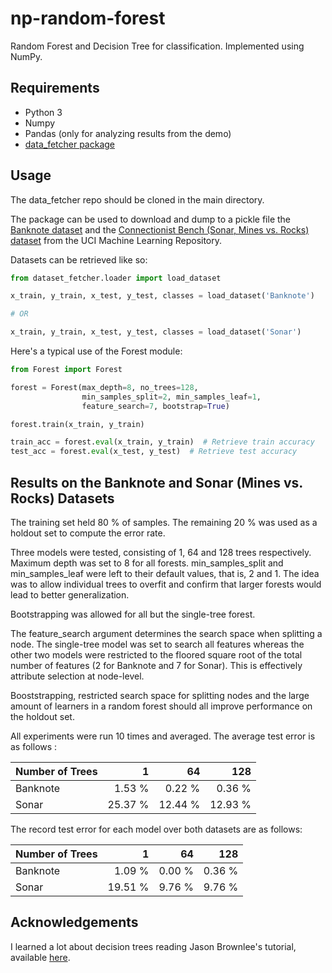 # np-random-forest
Random Forest and Decision Tree for classification. Implemented using NumPy.

## Requirements

- Python 3
- Numpy
- Pandas (only for analyzing results from the demo)
- [data_fetcher package](https://github.com/sachaMorin/dataset_fetcher)

## Usage
The data_fetcher repo should be cloned in the main directory.

The package can be used to download and dump to a pickle file the [Banknote dataset](http://archive.ics.uci.edu/ml/machine-learning-databases/00266/) and the 
[Connectionist Bench (Sonar, Mines vs. Rocks) dataset](http://archive.ics.uci.edu/ml/datasets/connectionist+bench+(sonar,+mines+vs.+rocks))
from the UCI Machine Learning Repository.

Datasets can be retrieved like so:
```python
from dataset_fetcher.loader import load_dataset

x_train, y_train, x_test, y_test, classes = load_dataset('Banknote')

# OR

x_train, y_train, x_test, y_test, classes = load_dataset('Sonar')
```

Here's a typical use of the Forest module:
```python
from Forest import Forest

forest = Forest(max_depth=8, no_trees=128,
                min_samples_split=2, min_samples_leaf=1,
                feature_search=7, bootstrap=True)

forest.train(x_train, y_train)

train_acc = forest.eval(x_train, y_train)  # Retrieve train accuracy
test_acc = forest.eval(x_test, y_test)  # Retrieve test accuracy
```

## Results on the Banknote and Sonar (Mines vs. Rocks) Datasets
The training set held 80 % of samples. The remaining 20 % was used as a holdout set to compute the error rate.

Three models were tested, consisting of 1, 64 and 128 trees respectively. Maximum depth was set to 8 for all forests.
min_samples_split and min_samples_leaf were left to their default values, that is, 2 and 1. The idea was to allow
individual trees to overfit and confirm that larger forests would lead to better generalization.

Bootstrapping was allowed for all but the single-tree forest.

The feature_search argument determines the search space when splitting a node. The single-tree model was set 
to search all features whereas the other two models were restricted to the floored square root of the total number of 
features (2 for Banknote and 7 for Sonar). This is effectively attribute selection at node-level.

Booststrapping, restricted search space for splitting nodes and the large amount of learners in a random forest should
all improve performance on the holdout set.

All experiments were run 10 times and averaged. The average test error is as follows :

Number of Trees | 1 | 64 | 128
----------|-------:|---------:|---:
Banknote  |1.53 % |  0.22 % | 0.36 %
Sonar     |25.37 % |  12.44 % | 12.93 %

The record test error for each model over both datasets are as follows:

Number of Trees | 1 | 64 | 128
----------|-------:|---------:|---:                      
Banknote  |1.09 % |  0.00 % | 0.36 %
Sonar     |19.51 % |  9.76 % | 9.76 %





## Acknowledgements
I learned a lot about decision trees reading Jason Brownlee's tutorial, available [here](https://github.com/adam-p/markdown-here/wiki/Markdown-Cheatsheet#links).

